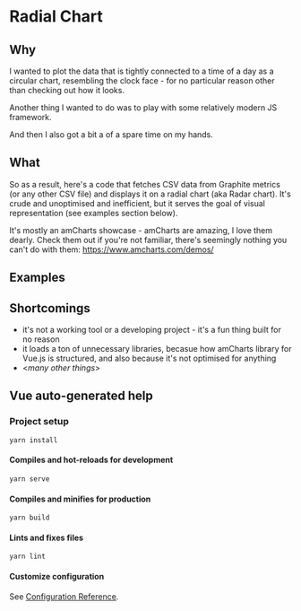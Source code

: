 # Radial Chart

## Why

I wanted to plot the data that is tightly connected to a time of a day 
as a circular chart, resembling the clock face - for no particular reason other than checking out how it looks.

Another thing I wanted to do was to play with some relatively modern JS framework.

And then I also got a bit a of a spare time on my hands.

## What

So as a result, here's a code that fetches CSV data from Graphite metrics (or any other CSV file) and displays it on a radial chart (aka Radar chart).
It's crude and unoptimised and inefficient, but it serves the goal of visual representation (see examples section below).

It's mostly an amCharts showcase - amCharts are amazing, I love them dearly. Check them out if you're not familiar, there's seemingly nothing you can't do with them: https://www.amcharts.com/demos/ 

## Examples


## Shortcomings

- it's not a working tool or a developing project - it's a fun thing built for no reason 
- it loads a ton of unnecessary libraries, becasue how amCharts library for Vue.js is structured, and also because it's not optimised for anything
- &lt;_many other things_&gt;

## Vue auto-generated help

### Project setup
```
yarn install
```

#### Compiles and hot-reloads for development
```
yarn serve
```

#### Compiles and minifies for production
```
yarn build
```

#### Lints and fixes files
```
yarn lint
```

#### Customize configuration
See [Configuration Reference](https://cli.vuejs.org/config/).
